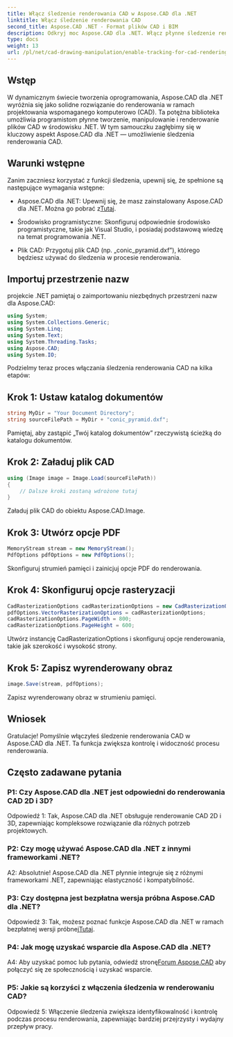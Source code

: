 ```yaml
---
title: Włącz śledzenie renderowania CAD w Aspose.CAD dla .NET
linktitle: Włącz śledzenie renderowania CAD
second_title: Aspose.CAD .NET - Format plików CAD i BIM
description: Odkryj moc Aspose.CAD dla .NET. Włącz płynne śledzenie renderowania CAD. Postępuj zgodnie z naszym przewodnikiem krok po kroku, aby uzyskać większą kontrolę i wydajność.
type: docs
weight: 13
url: /pl/net/cad-drawing-manipulation/enable-tracking-for-cad-rendering/
---
```

## Wstęp

W dynamicznym świecie tworzenia oprogramowania, Aspose.CAD dla .NET wyróżnia się jako solidne rozwiązanie do renderowania w ramach projektowania wspomaganego komputerowo (CAD). Ta potężna biblioteka umożliwia programistom płynne tworzenie, manipulowanie i renderowanie plików CAD w środowisku .NET. W tym samouczku zagłębimy się w kluczowy aspekt Aspose.CAD dla .NET — umożliwienie śledzenia renderowania CAD.

## Warunki wstępne

Zanim zaczniesz korzystać z funkcji śledzenia, upewnij się, że spełnione są następujące wymagania wstępne:

-  Aspose.CAD dla .NET: Upewnij się, że masz zainstalowany Aspose.CAD dla .NET. Można go pobrać z[Tutaj](https://releases.aspose.com/cad/net/).

- Środowisko programistyczne: Skonfiguruj odpowiednie środowisko programistyczne, takie jak Visual Studio, i posiadaj podstawową wiedzę na temat programowania .NET.

- Plik CAD: Przygotuj plik CAD (np. „conic_pyramid.dxf”), którego będziesz używać do śledzenia w procesie renderowania.

## Importuj przestrzenie nazw

projekcie .NET pamiętaj o zaimportowaniu niezbędnych przestrzeni nazw dla Aspose.CAD:

```csharp
using System;
using System.Collections.Generic;
using System.Linq;
using System.Text;
using System.Threading.Tasks;
using Aspose.CAD;
using System.IO;
```

Podzielmy teraz proces włączania śledzenia renderowania CAD na kilka etapów:

## Krok 1: Ustaw katalog dokumentów

```csharp
string MyDir = "Your Document Directory";
string sourceFilePath = MyDir + "conic_pyramid.dxf";
```

Pamiętaj, aby zastąpić „Twój katalog dokumentów” rzeczywistą ścieżką do katalogu dokumentów.

## Krok 2: Załaduj plik CAD

```csharp
using (Image image = Image.Load(sourceFilePath))
{
    // Dalsze kroki zostaną wdrożone tutaj
}
```

Załaduj plik CAD do obiektu Aspose.CAD.Image.

## Krok 3: Utwórz opcje PDF

```csharp
MemoryStream stream = new MemoryStream();
PdfOptions pdfOptions = new PdfOptions();
```

Skonfiguruj strumień pamięci i zainicjuj opcje PDF do renderowania.

## Krok 4: Skonfiguruj opcje rasteryzacji

```csharp
CadRasterizationOptions cadRasterizationOptions = new CadRasterizationOptions();
pdfOptions.VectorRasterizationOptions = cadRasterizationOptions;
cadRasterizationOptions.PageWidth = 800;
cadRasterizationOptions.PageHeight = 600;
```

Utwórz instancję CadRasterizationOptions i skonfiguruj opcje renderowania, takie jak szerokość i wysokość strony.

## Krok 5: Zapisz wyrenderowany obraz

```csharp
image.Save(stream, pdfOptions);
```

Zapisz wyrenderowany obraz w strumieniu pamięci.

## Wniosek

Gratulacje! Pomyślnie włączyłeś śledzenie renderowania CAD w Aspose.CAD dla .NET. Ta funkcja zwiększa kontrolę i widoczność procesu renderowania.

## Często zadawane pytania

### P1: Czy Aspose.CAD dla .NET jest odpowiedni do renderowania CAD 2D i 3D?

Odpowiedź 1: Tak, Aspose.CAD dla .NET obsługuje renderowanie CAD 2D i 3D, zapewniając kompleksowe rozwiązanie dla różnych potrzeb projektowych.

### P2: Czy mogę używać Aspose.CAD dla .NET z innymi frameworkami .NET?

A2: Absolutnie! Aspose.CAD dla .NET płynnie integruje się z różnymi frameworkami .NET, zapewniając elastyczność i kompatybilność.

### P3: Czy dostępna jest bezpłatna wersja próbna Aspose.CAD dla .NET?

 Odpowiedź 3: Tak, możesz poznać funkcje Aspose.CAD dla .NET w ramach bezpłatnej wersji próbnej[Tutaj](https://releases.aspose.com/).

### P4: Jak mogę uzyskać wsparcie dla Aspose.CAD dla .NET?

 A4: Aby uzyskać pomoc lub pytania, odwiedź stronę[Forum Aspose.CAD](https://forum.aspose.com/c/cad/19) aby połączyć się ze społecznością i uzyskać wsparcie.

### P5: Jakie są korzyści z włączenia śledzenia w renderowaniu CAD?

Odpowiedź 5: Włączenie śledzenia zwiększa identyfikowalność i kontrolę podczas procesu renderowania, zapewniając bardziej przejrzysty i wydajny przepływ pracy.